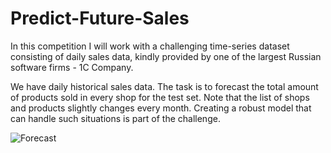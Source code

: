 # Predict-Future-Sales

In this competition I will work with a challenging time-series dataset consisting of daily sales data, kindly provided by one of the largest Russian software firms - 1C Company. 

We have daily historical sales data. The task is to forecast the total amount of products sold in every shop for the test set. Note that the list of shops and products slightly changes every month. Creating a robust model that can handle such situations is part of the challenge.

![Forecast](https://github.com/RedaGrace/Predict-Future-Sales/assets/41922411/0dd5e8b1-ce32-487e-8388-d4adef81233d)

